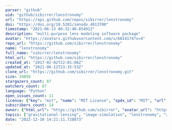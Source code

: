 ```yaml
---
parser: "github"
uid: "github/sibirrer/lenstronomy"
url: "https://api.github.com/repos/sibirrer/lenstronomy"
doi: "https://doi.org/10.5281/zenodo.4913700"
timestamp: "2021-06-13 00:32:40.854912"
description: "multi-purpose lens modeling software package"
avatar: "https://avatars.githubusercontent.com/u/6814174?v=4"
repo_url: "https://github.com/sibirrer/lenstronomy"
name: "lenstronomy"
full_name: "sibirrer/lenstronomy"
html_url: "https://github.com/sibirrer/lenstronomy"
created_at: "2017-02-02T22:01:06Z"
updated_at: "2021-06-12T23:35:53Z"
clone_url: "https://github.com/sibirrer/lenstronomy.git"
size: 34858
stargazers_count: 87
watchers_count: 87
language: "Python"
open_issues_count: 11
license: {"key": "mit", "name": "MIT License", "spdx_id": "MIT", "url": "https://api.github.com/licenses/mit", "node_id": "MDc6TGljZW5zZTEz"}
subscribers_count: 14
owner: {"html_url": "https://github.com/sibirrer", "avatar_url": "https://avatars.githubusercontent.com/u/6814174?v=4", "login": "sibirrer", "type": "User"}
topics: ["gravitational-lensing", "image-simulation", "lenstronomy", "astropy-affiliated", "cosmology", "astronomy", "galaxies", "galaxy-morphology", "strong-lensing", "astrophysics"]
date: "2022-12-10 14:21:11.728873"
---
```

